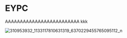 # EYPC
AAAAAAAAAAAAAAAAAAAAAAAAA
kkk






![310953932_1133117810631319_6370229455765095112_n](https://user-images.githubusercontent.com/42554824/204719525-2c85a50c-73be-4294-af41-ab1e10d84fc0.jpg)

